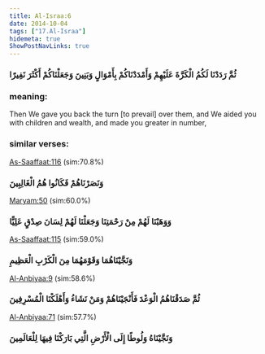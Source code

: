 ```yaml
---
title: Al-Israa:6
date: 2014-10-04
tags: ["17.Al-Israa"]
hidemeta: true 
ShowPostNavLinks: true 
---
```

### ثُمَّ رَدَدْنَا لَكُمُ الْكَرَّةَ عَلَيْهِمْ وَأَمْدَدْنَاكُمْ بِأَمْوَالٍ وَبَنِينَ وَجَعَلْنَاكُمْ أَكْثَرَ نَفِيرًا
### meaning: 
Then We gave you back the turn [to prevail] over them, and We aided you with children and wealth, and made you greater in number,
### similar verses: 

[As-Saaffaat:116](/37/116) (sim:70.8%)

### وَنَصَرْنَاهُمْ فَكَانُوا هُمُ الْغَالِبِينَ

[Maryam:50](/19/50) (sim:60.0%)

### وَوَهَبْنَا لَهُمْ مِنْ رَحْمَتِنَا وَجَعَلْنَا لَهُمْ لِسَانَ صِدْقٍ عَلِيًّا

[As-Saaffaat:115](/37/115) (sim:59.0%)

### وَنَجَّيْنَاهُمَا وَقَوْمَهُمَا مِنَ الْكَرْبِ الْعَظِيمِ

[Al-Anbiyaa:9](/21/9) (sim:58.6%)

### ثُمَّ صَدَقْنَاهُمُ الْوَعْدَ فَأَنْجَيْنَاهُمْ وَمَنْ نَشَاءُ وَأَهْلَكْنَا الْمُسْرِفِينَ

[Al-Anbiyaa:71](/21/71) (sim:57.7%)

### وَنَجَّيْنَاهُ وَلُوطًا إِلَى الْأَرْضِ الَّتِي بَارَكْنَا فِيهَا لِلْعَالَمِينَ
